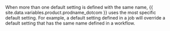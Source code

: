 When more than one default setting is defined with the same name, {{ site.data.variables.product.prodname_dotcom }} uses the most specific default setting. For example, a default setting defined in a job will override a default setting that has the same name defined in a workflow.
